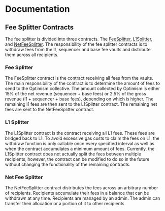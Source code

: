 # Documentation

## Fee Splitter Contracts

The fee splitter is divided into three contracts. The [FeeSplitter](../src/FeeSplitter/FeeSplitter.sol), [L1Splitter](../src/FeeSplitter/L1Splitter.sol), and [NetFeeSplitter](../src/FeeSplitter/NetFeeSplitter.sol). The responsibility of the fee splitter contracts is to withdraw fees from the l1, sequencer and base fee vaults and distribute them across all recipients.

### Fee Splitter

The FeeSplitter contract is the contract receiving all fees from the vaults. The main responsibility of the contract is to determine the amount of fees to send to the Optimism collective. The amount collected by Optimism is either 15% of the net revenue (sequencer + base fees) or 2.5% of the gross revenue (l1 + sequencer + base fees), depending on which is higher. The remaining l1 fees are then sent to the L1Splitter contract. The remaining net fees are sent to the NetFeeSplitter contract.

### L1 Splitter

The L1Splitter contract is the contract receiving all L1 fees. These fees are bridged back to L1. To avoid excessive gas costs to claim the fees on L1, the withdraw function is only callable once every specified interval as well as when the contract accumulates a minimum amount of fees. Currently, the L1Splitter contract does not actually split the fees between multiple recipients, however, the contract can be modified to do so in the future without changing the functionality of the remaining contracts.

### Net Fee Splitter

The NetFeeSplitter contract distributes the fees across an arbitrary number of recipients. Recipients accumulate their fees in a balance that can be withdrawn at any time. Recipients are managed by an admin. The admin can transfer their allocation or a portion of it to other recipients.
